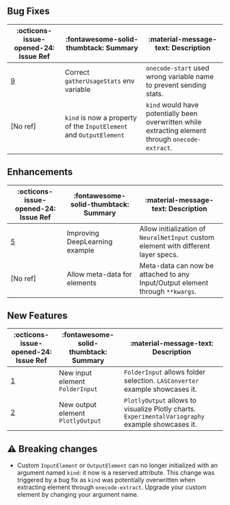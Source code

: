 ## Bug Fixes

:octicons-issue-opened-24: Issue Ref | :fontawesome-solid-thumbtack: Summary | :material-message-text: Description
-|-|-
[9](https://github.com/deeplime-io/onecode/issues/9) | Correct `gatherUsageStats` env variable | `onecode-start` used wrong variable name to prevent sending stats.
[No ref] | `kind` is now a property of the `InputElement` and `OutputElement` | `kind` would have potentially been overwritten while extracting element through `onecode-extract`.

## Enhancements

:octicons-issue-opened-24: Issue Ref | :fontawesome-solid-thumbtack: Summary | :material-message-text: Description
-|-|-
[5](https://github.com/deeplime-io/onecode/issues/5) | Improving DeepLearning example | Allow initialization of `NeuralNetInput` custom element with different layer specs.
[No ref] | Allow meta-data for elements | Meta-data can now be attached to any Input/Output element through `**kwargs`.


## New Features

:octicons-issue-opened-24: Issue Ref | :fontawesome-solid-thumbtack: Summary | :material-message-text: Description
-|-|-
[1](https://github.com/deeplime-io/onecode/issues/1) | New input element `FolderInput` | `FolderInput` allows folder selection. `LASConverter` example showcases it.
[2](https://github.com/deeplime-io/onecode/issues/2) | New output element `PlotlyOutput` | `PlotlyOutput` allows to visualize Plotly charts. `ExperimentalVariography` example showcases it.

## :warning: Breaking changes
* Custom `InputElement` or `OutputElement` can no longer initialized with an argument named `kind`:
it now is a reserved attribute. This change was triggered by a bug fix as `kind` was potentially overwritten
when extracting element through `onecode-extract`. Upgrade your custom element by changing your argument name.

